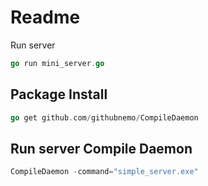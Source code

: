 # Readme

Run server

```go
go run mini_server.go
```

## Package Install

```go
go get github.com/githubnemo/CompileDaemon
```

## Run server Compile Daemon

```go
CompileDaemon -command="simple_server.exe"
```
